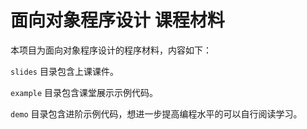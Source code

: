 # 面向对象程序设计 课程材料

本项目为面向对象程序设计的程序材料，内容如下：

`slides` 目录包含上课课件。

`example` 目录包含课堂展示示例代码。

`demo` 目录包含进阶示例代码，想进一步提高编程水平的可以自行阅读学习。